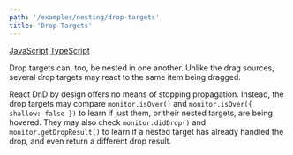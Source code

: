 ```yaml
---
path: '/examples/nesting/drop-targets'
title: 'Drop Targets'
---
```


[JavaScript](https://github.com/react-dnd/react-dnd/tree/gh-pages/examples_js/03%20Nesting/Drop%20Targets)
[TypeScript](https://github.com/react-dnd/react-dnd/tree/master/packages/examples/src/03%20Nesting/Drop%20Targets)

Drop targets can, too, be nested in one another. Unlike the drag
sources, several drop targets may react to the same item being
dragged.

React DnD by design offers no means of stopping propagation. Instead, the drop targets may compare `monitor.isOver()` and `monitor.isOver({ shallow: false })` to learn if just them, or their nested targets, are being hovered. They may also check `monitor.didDrop()` and `monitor.getDropResult()` to learn if a nested target has already handled the drop, and even return a different drop result.

<nesting-drop-targets></nesting-drop-targets>
